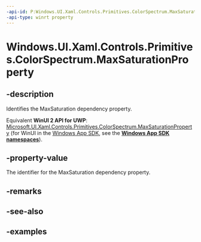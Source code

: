 ```yaml
---
-api-id: P:Windows.UI.Xaml.Controls.Primitives.ColorSpectrum.MaxSaturationProperty
-api-type: winrt property
---
```


<!-- Property syntax.
public DependencyProperty MaxSaturationProperty { get; }
-->

# Windows.UI.Xaml.Controls.Primitives.ColorSpectrum.MaxSaturationProperty

## -description

Identifies the MaxSaturation dependency property.

Equivalent **WinUI 2 API for UWP**: [Microsoft.UI.Xaml.Controls.Primitives.ColorSpectrum.MaxSaturationProperty](/windows/winui/api/microsoft.ui.xaml.controls.primitives.colorspectrum.maxsaturationproperty) (for WinUI in the [Windows App SDK](/windows/apps/windows-app-sdk/), see the **[Windows App SDK namespaces](/windows/windows-app-sdk/api/winrt/)**).

## -property-value

The identifier for the MaxSaturation dependency property.

## -remarks

## -see-also

## -examples

